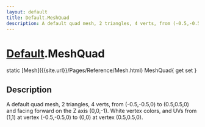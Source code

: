 ```yaml
---
layout: default
title: Default.MeshQuad
description: A default quad mesh, 2 triangles, 4 verts, from (-0.5,-0.5,0) to (0.5,0.5,0) and facing forward on the Z axis (0,0,-1). White vertex colors, and UVs from (1,1) at vertex (-0.5,-0.5,0) to (0,0) at vertex (0.5,0.5,0).
---
```

# [Default]({{site.url}}/Pages/Reference/Default.html).MeshQuad

<div class='signature' markdown='1'>
static [Mesh]({{site.url}}/Pages/Reference/Mesh.html) MeshQuad{ get set }
</div>

## Description
A default quad mesh, 2 triangles, 4 verts, from
(-0.5,-0.5,0) to (0.5,0.5,0) and facing forward on the Z axis
(0,0,-1). White vertex colors, and UVs from (1,1) at vertex
(-0.5,-0.5,0) to (0,0) at vertex (0.5,0.5,0).

